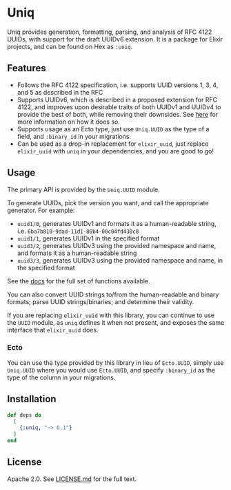 # Uniq

Uniq provides generation, formatting, parsing, and analysis of RFC 4122 UUIDs, with
support for the draft UUIDv6 extension. It is a package for Elixir projects, and can
be found on Hex as `:uniq`.

## Features

* Follows the RFC 4122 specification, i.e. supports UUID versions 1, 3, 4, and 5 as described in the RFC
* Supports UUIDv6, which is described in a proposed extension for RFC 4122, and improves upon desirable traits 
of both UUIDv1 and UUIDv4 to provide the best of both, while removing their downsides.  See 
[here](https://datatracker.ietf.org/doc/html/draft-peabody-dispatch-new-uuid-format) for more information on how it does so.
* Supports usage as an Ecto type, just use `Uniq.UUID` as the type of a field, and `:binary_id` in your migrations.
* Can be used as a drop-in replacement for `elixir_uuid`, just replace `elixir_uuid` with `uniq` in your dependencies, and you are good to go!

## Usage

The primary API is provided by the `Uniq.UUID` module.

To generate UUIDs, pick the version you want, and call the appropriate generator. For example:

* `uuid1/0`, generates UUIDv1 and formats it as a human-readable string, i.e. `6ba7b810-9dad-11d1-80b4-00c04fd430c8`
* `uuid1/1`, generates UUIDv1 in the specified format
* `uuid3/2`, generates UUIDv3 using the provided namespace and name, and formats it as a human-readable string
* `uuid3/3`, generates UUIDv3 using the provided namespace and name, in the specified format

See the [docs](https://hexdocs.pm/uniq) for the full set of functions available.

You can also convert UUID strings to/from the human-readable and binary formats; parse UUID strings/binaries; and determine their validity.

If you are replacing `elixir_uuid` with this library, you can continue to use the `UUID` module, as `uniq` defines it when not present, and exposes
the same interface that `elixir_uuid` does.

### Ecto

You can use the type provided by this library in lieu of `Ecto.UUID`, simply use `Uniq.UUID` 
where you would use `Ecto.UUID`, and specify `:binary_id` as the type of the column in your migrations.

## Installation

```elixir
def deps do
  [
    {:uniq, "~> 0.1"}
  ]
end
```

## License

Apache 2.0. See [LICENSE.md](LICENSE.md) for the full text.
